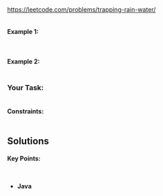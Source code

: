 ## 


https://leetcode.com/problems/trapping-rain-water/


```

```


#### Example 1:


```


```

#### Example 2:
```

```
### Your Task:

```

```

#### Constraints:
```

```

## Solutions

#### Key Points:
```


```

* **Java**

```

```
















































































































































































































